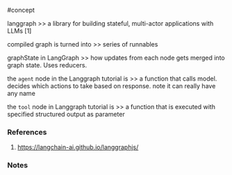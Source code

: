 #concept 

langgraph >> a library for building stateful, multi-actor applications with LLMs [1]
<!--SR:!2024-10-03,11,274-->

compiled graph is turned into >> series of runnables
<!--SR:!2024-10-05,13,270-->

graphState in LangGraph >> how updates from each node gets merged into graph state. Uses reducers.
<!--SR:!2024-09-29,10,270-->

the `agent` node in the Langgraph tutorial is >>  a function that calls model. decides which actions to take based on response. note it can really have any name
<!--SR:!2024-09-28,9,270-->

the `tool` node in Langgraph tutorial is >> a function that is executed with specified structured output as parameter
<!--SR:!2024-09-30,11,270-->
### References
1. https://langchain-ai.github.io/langgraphjs/

### Notes

